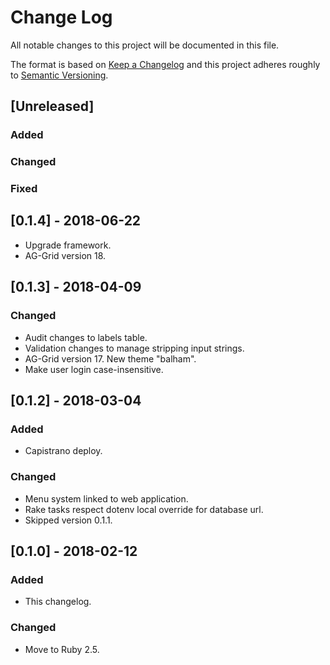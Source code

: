 # Change Log
All notable changes to this project will be documented in this file.

The format is based on [Keep a Changelog](http://keepachangelog.com/)
and this project adheres roughly to [Semantic Versioning](http://semver.org/).


## [Unreleased]
### Added
### Changed
### Fixed

## [0.1.4] - 2018-06-22
- Upgrade framework.
- AG-Grid version 18.

## [0.1.3] - 2018-04-09
### Changed
- Audit changes to labels table.
- Validation changes to manage stripping input strings.
- AG-Grid version 17. New theme "balham".
- Make user login case-insensitive.

## [0.1.2] - 2018-03-04
### Added
- Capistrano deploy.
### Changed
- Menu system linked to web application.
- Rake tasks respect dotenv local override for database url.
- Skipped version 0.1.1.

## [0.1.0] - 2018-02-12
### Added
- This changelog.
### Changed
- Move to Ruby 2.5.
